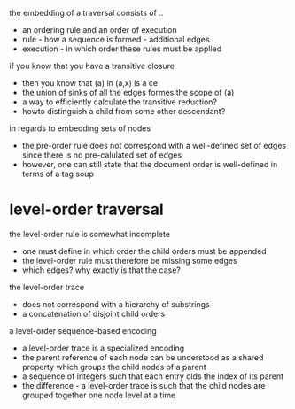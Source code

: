 
the embedding of a traversal consists of ..
- an ordering rule and an order of execution
- rule - how a sequence is formed - additional edges
- execution - in which order these rules must be applied

if you know that you have a transitive closure
- then you know that (a) in (a,x) is a ce
- the union of sinks of all the edges formes the scope of (a)
- a way to efficiently calculate the transitive reduction?
- howto distinguish a child from some other descendant?

in regards to embedding sets of nodes
- the pre-order rule does not correspond
  with a well-defined set of edges since
  there is no pre-calulated set of edges
- however, one can still state that the
  document order is well-defined in terms
  of a tag soup

# level-order traversal

the level-order rule is somewhat incomplete
- one must define in which order the child orders must be appended
- the level-order rule must therefore be missing some edges
- which edges? why exactly is that the case?

the level-order trace
- does not correspond with a hierarchy of substrings
- a concatenation of disjoint child orders

a level-order sequence-based encoding
- a level-order trace is a specialized encoding
- the parent reference of each node
  can be understood as a shared property
  which groups the child nodes of a parent
- a sequence of integers such that each entry
  olds the index of its parent
- the difference - a level-order trace is such
  that the child nodes are grouped together one
  node level at a time
